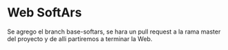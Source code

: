 # Web SoftArs

Se agrego el branch base-softars, se hara un pull request a la rama master del proyecto y de alli partiremos a terminar la Web.
